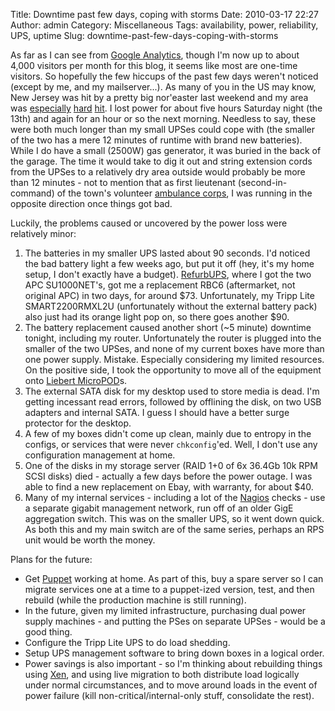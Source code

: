 Title: Downtime past few days, coping with storms
Date: 2010-03-17 22:27
Author: admin
Category: Miscellaneous
Tags: availability, power, reliability, UPS, uptime
Slug: downtime-past-few-days-coping-with-storms

As far as I can see from [Google
Analytics](http://www.google.com/analytics/), though I'm now up to about
4,000 visitors per month for this blog, it seems like most are one-time
visitors. So hopefully the few hiccups of the past few days weren't
noticed (except by me, and my mailserver...). As many of you in the US
may know, New Jersey was hit by a pretty big nor'easter last weekend and
my area was
[especially](http://www.northjersey.com/news/bergen/87665172_Weekend_storm_thrashes_Wyckoff.html)
[hard](http://www.northjersey.com/news/87704777_Ridgewood_power_outages_could_last_for_days.html)
[hit](http://www.northjersey.com/news/87852727_Downed_trees__power_lines_bring_Glen_Rock_to_a_near_standstill.html).
I lost power for about five hours Saturday night (the 13th) and again
for an hour or so the next morning. Needless to say, these were both
much longer than my small UPSes could cope with (the smaller of the two
has a mere 12 minutes of runtime with brand new batteries). While I do
have a small (2500W) gas generator, it was buried in the back of the
garage. The time it would take to dig it out and string extension cords
from the UPSes to a relatively dry area outside would probably be more
than 12 minutes - not to mention that as first lieutenant
(second-in-command) of the town's volunteer [ambulance
corps](http://www.midlandparkambulance.com/), I was running in the
opposite direction once things got bad.

Luckily, the problems caused or uncovered by the power loss were
relatively minor:

1.  The batteries in my smaller UPS lasted about 90 seconds. I'd noticed
    the bad battery light a few weeks ago, but put it off (hey, it's my
    home setup, I don't exactly have a budget).
    [RefurbUPS](http://www.refurbups.com), where I got the two APC
    SU1000NET's, got me a replacement RBC6 (aftermarket, not original
    APC) in two days, for around $73. Unfortunately, my Tripp Lite
    SMART2200RMXL2U (unfortunately without the external battery pack)
    also just had its orange light pop on, so there goes another $90.
2.  The battery replacement caused another short (\~5 minute) downtime
    tonight, including my router. Unfortunately the router is plugged
    into the smaller of the two UPSes, and none of my current boxes have
    more than one power supply. Mistake. Especially considering my
    limited resources. On the positive side, I took the opportunity to
    move all of the equipment onto [Liebert
    MicroPOD](http://www.liebert.com/product_pages/Product.aspx?id=6&hz=60)s.
3.  The external SATA disk for my desktop used to store media is dead.
    I'm getting incessant read errors, followed by offlining the disk,
    on two USB adapters and internal SATA. I guess I should have a
    better surge protector for the desktop.
4.  A few of my boxes didn't come up clean, mainly due to entropy in the
    configs, or services that were never `chkconfig`'ed. Well, I don't
    use any configuration management at home.
5.  One of the disks in my storage server (RAID 1+0 of 6x 36.4Gb 10k RPM
    SCSI disks) died - actually a few days before the power outage. I
    was able to find a new replacement on Ebay, with warranty, for about
    $40.
6.  Many of my internal services - including a lot of the
    [Nagios](http://www.nagios.org) checks - use a separate gigabit
    management network, run off of an older GigE aggregation switch.
    This was on the smaller UPS, so it went down quick. As both this and
    my main switch are of the same series, perhaps an RPS unit would be
    worth the money.

Plans for the future:

-   Get [Puppet](http://reductivelabs.com/products/puppet/) working at
    home. As part of this, buy a spare server so I can migrate services
    one at a time to a puppet-ized version, test, and then rebuild
    (while the production machine is still running).
-   In the future, given my limited infrastructure, purchasing dual
    power supply machines - and putting the PSes on separate UPSes -
    would be a good thing.
-   Configure the Tripp Lite UPS to do load shedding.
-   Setup UPS management software to bring down boxes in a logical
    order.
-   Power savings is also important - so I'm thinking about rebuilding
    things using [Xen](http://www.xen.org/), and using live migration to
    both distribute load logically under normal circumstances, and to
    move around loads in the event of power failure (kill
    non-critical/internal-only stuff, consolidate the rest).

